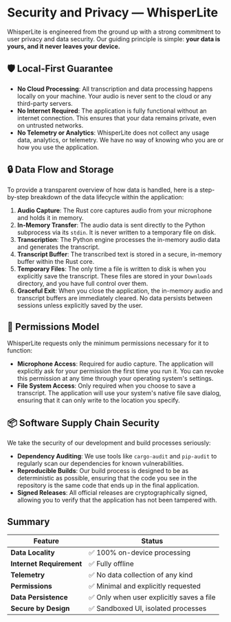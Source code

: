 # Security and Privacy — WhisperLite

WhisperLite is engineered from the ground up with a strong commitment to user privacy and data security. Our guiding principle is simple: **your data is yours, and it never leaves your device.**

## 🛡️ Local-First Guarantee

-   **No Cloud Processing**: All transcription and data processing happens locally on your machine. Your audio is never sent to the cloud or any third-party servers.
-   **No Internet Required**: The application is fully functional without an internet connection. This ensures that your data remains private, even on untrusted networks.
-   **No Telemetry or Analytics**: WhisperLite does not collect any usage data, analytics, or telemetry. We have no way of knowing who you are or how you use the application.

## 🔒 Data Flow and Storage

To provide a transparent overview of how data is handled, here is a step-by-step breakdown of the data lifecycle within the application:

1.  **Audio Capture**: The Rust core captures audio from your microphone and holds it in memory.
2.  **In-Memory Transfer**: The audio data is sent directly to the Python subprocess via its `stdin`. It is never written to a temporary file on disk.
3.  **Transcription**: The Python engine processes the in-memory audio data and generates the transcript.
4.  **Transcript Buffer**: The transcribed text is stored in a secure, in-memory buffer within the Rust core.
5.  **Temporary Files**: The only time a file is written to disk is when you explicitly save the transcript. These files are stored in your `Downloads` directory, and you have full control over them.
6.  **Graceful Exit**: When you close the application, the in-memory audio and transcript buffers are immediately cleared. No data persists between sessions unless explicitly saved by the user.

## 🔐 Permissions Model

WhisperLite requests only the minimum permissions necessary for it to function:

-   **Microphone Access**: Required for audio capture. The application will explicitly ask for your permission the first time you run it. You can revoke this permission at any time through your operating system's settings.
-   **File System Access**: Only required when you choose to save a transcript. The application will use your system's native file save dialog, ensuring that it can only write to the location you specify.

## 📦 Software Supply Chain Security

We take the security of our development and build processes seriously:

-   **Dependency Auditing**: We use tools like `cargo-audit` and `pip-audit` to regularly scan our dependencies for known vulnerabilities.
-   **Reproducible Builds**: Our build process is designed to be as deterministic as possible, ensuring that the code you see in the repository is the same code that ends up in the final application.
-   **Signed Releases**: All official releases are cryptographically signed, allowing you to verify that the application has not been tampered with.

##  Summary

| Feature                  | Status                                        |
| ------------------------ | --------------------------------------------- |
| **Data Locality**        | ✅ 100% on-device processing                  |
| **Internet Requirement** | ✅ Fully offline                                |
| **Telemetry**            | ✅ No data collection of any kind             |
| **Permissions**          | ✅ Minimal and explicitly requested           |
| **Data Persistence**     | ✅ Only when user explicitly saves a file     |
| **Secure by Design**     | ✅ Sandboxed UI, isolated processes           |
